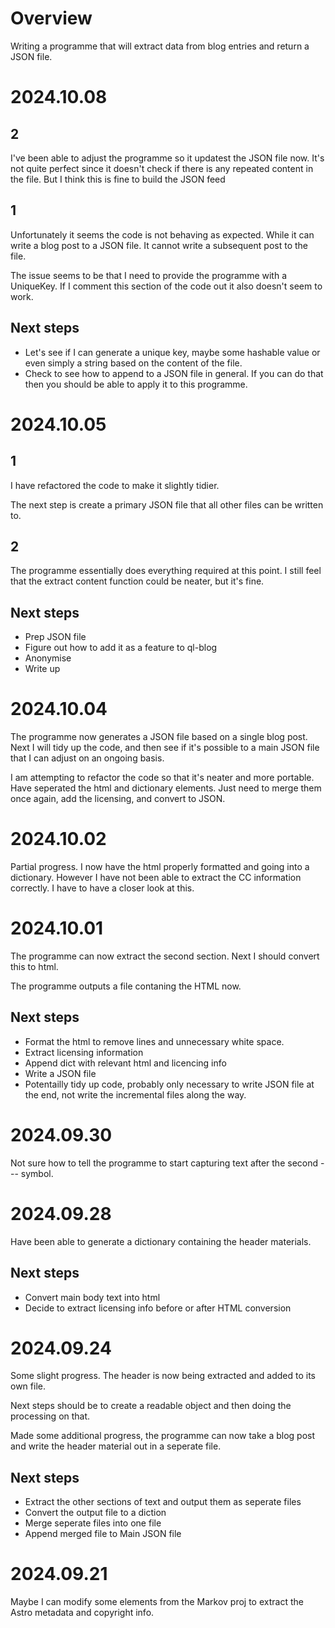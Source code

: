 # Overview

Writing a programme that will extract data from blog entries and return a JSON file.

# 2024.10.08

## 2 

I've been able to adjust the programme so it updatest the JSON file now. It's not quite perfect since it doesn't check if there is any repeated content in the file. But I think this is fine to build the JSON feed

## 1 

Unfortunately it seems the code is not behaving as expected. While it can write a blog post to a JSON file. It cannot write a subsequent post to the file.

The issue seems to be that I need to provide the programme with a UniqueKey. If I comment this section of the code out it also doesn't seem to work.

## Next steps 
- Let's see if I can generate a unique key, maybe some hashable value or even simply a string based on the content of the file.
- Check to see how to append to a JSON file in general. If you can do that then you should be able to apply it to this programme.



# 2024.10.05

## 1 

I have refactored the code to make it slightly tidier.

The next step is create a primary JSON file that all other files can be written to.

## 2 

The programme essentially does everything required at this point. I still feel that the extract content function could be neater, but it's fine.

## Next steps

- Prep JSON file 
- Figure out how to add it as a feature to ql-blog
- Anonymise 
- Write up 

# 2024.10.04

The programme now generates a JSON file based on a single blog post. Next I will tidy up the code, and then see if it's possible to a main JSON file that I can adjust on an ongoing basis.

I am attempting to refactor the code so that it's neater and more portable. Have seperated the html and dictionary elements. Just need to merge them once again, add the licensing, and convert to JSON.

# 2024.10.02

Partial progress. I now have the html properly formatted and going into a dictionary. However I have not been able to extract the CC information correctly. I have to have a closer look at this.

# 2024.10.01

The programme can now extract the second section. Next I should convert this to html.

The programme outputs a file contaning the HTML now.

## Next steps
- Format the html to remove lines and unnecessary white space.
- Extract licensing information
- Append dict with relevant html and licencing info
- Write a JSON file
- Potentailly tidy up code, probably only necessary to write JSON file at the end, not write the incremental files along the way.

# 2024.09.30

Not sure how to tell the programme to start capturing text after the second --- symbol.

# 2024.09.28

Have been able to generate a dictionary containing the header materials.

## Next steps
- Convert main body text into html
- Decide to extract licensing info before or after HTML conversion

# 2024.09.24

Some slight progress. The header is now being extracted and added to its own file.

Next steps should be to create a readable object and then doing the processing on that.

Made some additional progress, the programme can now take a blog post and write the header material out in a seperate file.

## Next steps

- Extract the other sections of text and output them as seperate files
- Convert the output file to a diction 
- Merge seperate files into one file
- Append merged file to Main JSON file

# 2024.09.21

Maybe I can modify some elements from the Markov proj to extract the Astro metadata and copyright info.
